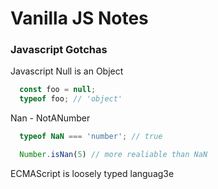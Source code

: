 # Vanilla JS Notes

### Javascript Gotchas

Javascript Null is an Object

```js
  const foo = null;
  typeof foo; // 'object'
```

Nan - NotANumber
```js
  typeof NaN === 'number'; // true

  Number.isNan(5) // more realiable than NaN
```

ECMAScript is loosely typed languag3e

